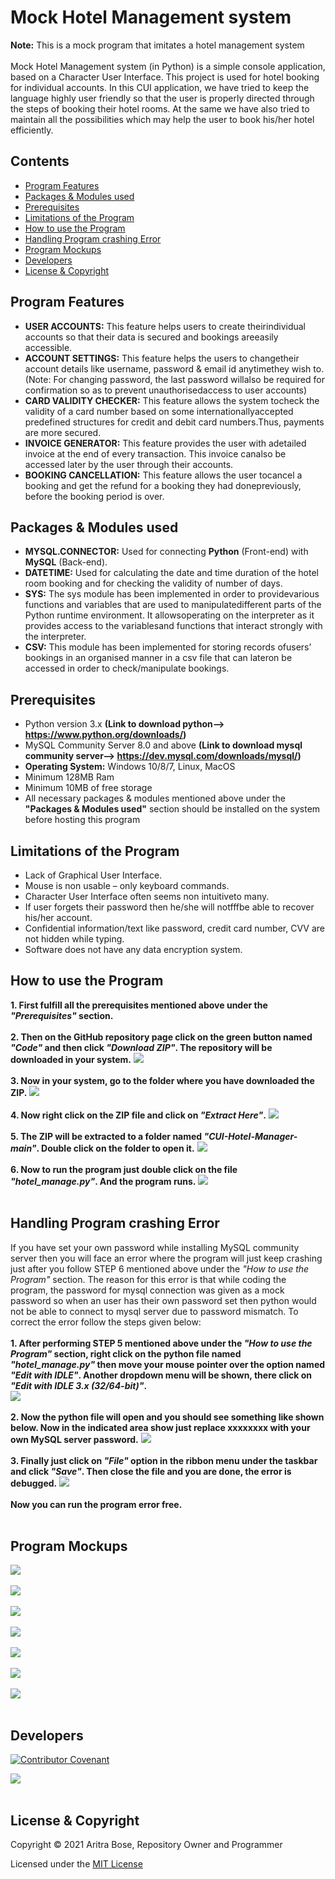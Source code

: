 # Mock Hotel Management system

**Note:** This is a mock program that imitates a hotel management system<br />
<br />
Mock Hotel Management system (in Python) is a simple console application, based on a Character User Interface. This project is used for hotel booking for individual accounts. In this CUI application, we have tried to keep the language highly user friendly so that the user is properly directed through the steps of booking their hotel rooms. At the same we have also tried to maintain all the possibilities which may help the user to book his/her hotel efficiently.

## Contents

* [Program Features](#program-features)
* [Packages & Modules used](#packages--modules-used)
* [Prerequisites](#prerequisites)
* [Limitations of the Program](#limitations-of-the-program)
* [How to use the Program](#how-to-use-the-program)
* [Handling Program crashing Error](#handling-program-crashing-error)
* [Program Mockups](#program-mockups)
* [Developers](#developers)
* [License & Copyright](#license--copyright)

## Program Features

* **USER ACCOUNTS:** This feature helps users to create theirindividual accounts so that their data is secured and bookings areeasily accessible.
* **ACCOUNT SETTINGS:** This feature helps the users to changetheir account details like username, password & email id anytimethey wish to. (Note: For changing password, the last password willalso be required for confirmation so as to prevent unauthorisedaccess to user accounts)
* **CARD VALIDITY CHECKER:** This feature allows the system tocheck the validity of a card number based on some internationallyaccepted predefined structures for credit and debit card numbers.Thus, payments are more secured.
* **INVOICE GENERATOR:** This feature provides the user with adetailed invoice at the end of every transaction. This invoice canalso be accessed later by the user through their accounts.
* **BOOKING CANCELLATION:** This feature allows the user tocancel a booking and get the refund for a booking they had donepreviously, before the booking period is over.

## Packages & Modules used

* **MYSQL.CONNECTOR:** Used for connecting **Python** (Front-end) with **MySQL** (Back-end).
* **DATETIME:** Used for calculating the date and time duration of the hotel room booking and for checking the validity of number of days.
* **SYS:** The sys module has been implemented in order to providevarious functions and variables that are used to manipulatedifferent parts of the Python runtime environment. It allowsoperating on the interpreter as it provides access to the variablesand functions that interact strongly with the interpreter.
* **CSV:** This module has been implemented for storing records ofusers’ bookings in an organised manner in a csv file that can lateron be accessed in order to check/manipulate bookings.

## Prerequisites

* Python version 3.x **(Link to download python--> https://www.python.org/downloads/)**
* MySQL Community Server 8.0 and above **(Link to download mysql community server--> https://dev.mysql.com/downloads/mysql/)**
* **Operating System:** Windows 10/8/7, Linux, MacOS
* Minimum 128MB Ram 
* Minimum 10MB of free storage
* All necessary packages & modules mentioned above under the **"Packages & Modules used"** section should be installed on the system before hosting this program

## Limitations of the Program

* Lack of Graphical User Interface.
* Mouse is non usable – only keyboard commands.
* Character User Interface often seems non intuitiveto many.
* If user forgets their password then he/she will notfffbe able to recover his/her account.
* Confidential information/text like password, credit card number, CVV are not hidden while typing.
* Software does not have any data encryption system.

## How to use the Program

**1. First fulfill all the prerequisites mentioned above under the _"Prerequisites"_ section.**<br />
<br />
**2. Then on the GitHub repository page click on the green button named _"Code"_ and then click _"Download ZIP"_. The repository will be downloaded in your system.**
![](https://i.imgur.com/rbrFUdK.jpg)<br />
<br />
**3. Now in your system, go to the folder where you have downloaded the ZIP.**
![](https://i.imgur.com/iR86Ntx.jpg)<br />
<br />
**4. Now right click on the ZIP file and click on _"Extract Here"_.**
![](https://i.imgur.com/P8JCyk6.jpg)<br />
<br />
**5. The ZIP will be extracted to a folder named _"CUI-Hotel-Manager-main"_. Double click on the folder to open it.**
![](https://i.imgur.com/LfRGJaa.jpg)<br />
<br />
**6. Now to run the program just double click on the file _"hotel_manage.py"_. And the program runs.**
![](https://i.imgur.com/L9T0DI3.jpg)<br />
<br />

## Handling Program crashing Error

If you have set your own password while installing MySQL community server then you will face an error where the program will just keep crashing just after you follow STEP 6 mentioned above under the _"How to use the Program"_ section. The reason for this error is that while coding the program, the password for mysql connection was given as a mock password so when an user has their own password set then python would not be able to connect to mysql server due to password mismatch. To correct the error follow the steps given below:<br />
<br />
**1. After performing STEP 5 mentioned above under the _"How to use the Program"_ section, right click on the python file named _"hotel_manage.py"_ then move your mouse pointer over the option named _"Edit with IDLE"_. Another dropdown menu will be shown, there click on _"Edit with IDLE 3.x (32/64-bit)"_.**<br />
![](https://i.imgur.com/zo1X1gV.jpg)<br />
<br />
**2. Now the python file will open and you should see something like shown below. Now in the indicated area show just replace xxxxxxxx with your own MySQL server password.**
![](https://i.imgur.com/KoT7BdW.jpg)<br />
<br />
**3. Finally just click on _"File"_ option in the ribbon menu under the taskbar and click _"Save"_. Then close the file and you are done, the error is debugged.**
![](https://i.imgur.com/g6iobxn.jpg)<br />
<br />
**Now you can run the program error free.**<br />
<br />

## Program Mockups

![](https://i.imgur.com/3QxC30y.jpg)<br />
<br />
![](https://i.imgur.com/u26WhQo.jpg)<br />
<br />
![](https://i.imgur.com/d1YGuIc.jpg)<br />
<br />
![](https://i.imgur.com/HvGG5Z5.jpg)<br />
<br />
![](https://i.imgur.com/buB8gAH.jpg)<br />
<br />
![](https://i.imgur.com/NYeFOsp.jpg)<br />
<br />
![](https://i.imgur.com/DZlg0OQ.jpg)<br />
<br />

## Developers 
[![Contributor Covenant](https://img.shields.io/badge/Contributor%20Covenant-2.0-4baaaa.svg)](code_of_conduct.md) 

![](https://i.imgur.com/M4BV4Qv.jpg)<br />
<br />

## License & Copyright

Copyright © 2021 Aritra Bose, Repository Owner and Programmer

Licensed under the [MIT License](LICENSE)
